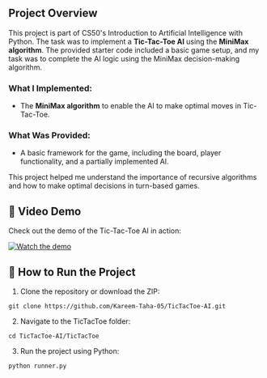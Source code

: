 ## Project Overview
This project is part of CS50's Introduction to Artificial Intelligence with Python. The task was to implement a **Tic-Tac-Toe AI** using the **MiniMax algorithm**. The provided starter code included a basic game setup, and my task was to complete the AI logic using the MiniMax decision-making algorithm.

### What I Implemented:
- The **MiniMax algorithm** to enable the AI to make optimal moves in Tic-Tac-Toe.

### What Was Provided:
- A basic framework for the game, including the board, player functionality, and a partially implemented AI.

This project helped me understand the importance of recursive algorithms and how to make optimal decisions in turn-based games.

## 🎥 Video Demo

Check out the demo of the Tic-Tac-Toe AI in action:

[![Watch the demo](https://img.youtube.com/vi/PR_-lFqqzgo/0.jpg)](https://youtu.be/PR_-lFqqzgo)


## 🚀 How to Run the Project
1. Clone the repository or download the ZIP:
  ```
  git clone https://github.com/Kareem-Taha-05/TicTacToe-AI.git
  ```
2. Navigate to the TicTacToe folder:
  ```
  cd TicTacToe-AI/TicTacToe
  ```
3. Run the project using Python:
  ```
  python runner.py
  ```
